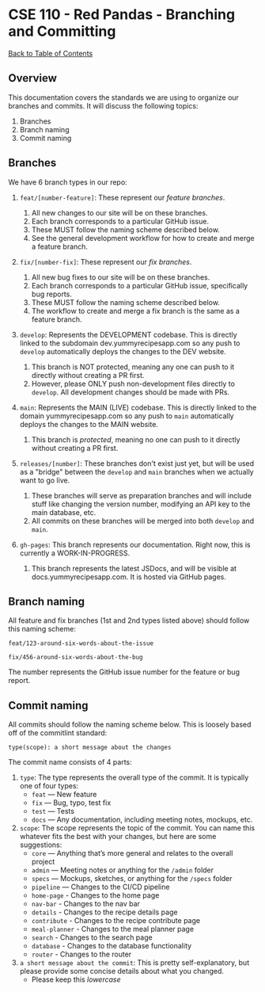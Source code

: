 # CSE 110 - Red Pandas - Branching and Committing

[Back to Table of Contents](TABLE-OF-CONTENTS.md)

## Overview
This documentation covers the standards we are using to organize our branches and commits. It will discuss the following topics:
1. Branches
2. Branch naming
3. Commit naming

## Branches
We have 6 branch types in our repo:
1. `feat/[number-feature]`: These represent our _feature branches_.
   1. All new changes to our site will be on these branches.
   2. Each branch corresponds to a particular GitHub issue.
   3. These MUST follow the naming scheme described below.
   4. See the general development workflow for how to create and merge a feature branch.

2. `fix/[number-fix]`: These represent our _fix branches_.
   1. All new bug fixes to our site will be on these branches.
   2. Each branch corresponds to a particular GitHub issue, specifically bug reports.
   3. These MUST follow the naming scheme described below.
   4. The workflow to create and merge a fix branch is the same as a feature branch.

3. `develop`: Represents the DEVELOPMENT codebase. This is directly linked to the subdomain dev.yummyrecipesapp.com so any push to `develop` automatically deploys the changes to the DEV website.
   1. This branch is NOT protected, meaning any one can push to it directly without creating a PR first.
   2. However, please ONLY push non-development files directly to `develop`. All development changes should be made with PRs.
   
4. `main`: Represents the MAIN (LIVE) codebase. This is directly linked to the domain yummyrecipesapp.com so any push to `main` automatically deploys the changes to the MAIN website.
   1. This branch is _protected_, meaning no one can push to it directly without creating a PR first.

5. `releases/[number]`: These branches don't exist just yet, but will be used as a "bridge" between the `develop` and `main` branches when we actually want to go live.
   1. These branches will serve as preparation branches and will include stuff like changing the version number, modifying an API key to the main database, etc.
   2. All commits on these branches will be merged into both `develop` and `main`.

6. `gh-pages`: This branch represents our documentation. Right now, this is currently a WORK-IN-PROGRESS.
   1. This branch represents the latest JSDocs, and will be visible at docs.yummyrecipesapp.com. It is hosted via GitHub pages.

## Branch naming
All feature and fix branches (1st and 2nd types listed above) should follow this naming scheme:

`feat/123-around-six-words-about-the-issue`

`fix/456-around-six-words-about-the-bug`

The number represents the GitHub issue number for the feature or bug report.

## Commit naming
All commits should follow the naming scheme below. This is loosely based off of the commitlint standard:

`type(scope): a short message about the changes`

The commit name consists of 4 parts:
1. `type`: The type represents the overall type of the commit. It is typically one of four types:
   * `feat` — New feature
   * `fix` — Bug, typo, test fix
   * `test` — Tests
   * `docs` — Any documentation, including meeting notes, mockups, etc.
2. `scope`: The scope represents the topic of the commit. You can name this whatever fits the best with your changes, but here are some suggestions:
   * `core` — Anything that’s more general and relates to the overall project
	* `admin` — Meeting notes or anything for the `/admin` folder
	* `specs` — Mockups, sketches, or anything for the `/specs` folder
	* `pipeline` — Changes to the CI/CD pipeline
	* `home-page` - Changes to the home page
   * `nav-bar` - Changes to the nav bar
	* `details` - Changes to the recipe details page
	* `contribute` - Changes to the recipe contribute page
	* `meal-planner` - Changes to the meal planner page
	* `search` - Changes to the search page
	* `database` - Changes to the database functionality
	* `router` - Changes to the router
3. `a short message about the commit`: This is pretty self-explanatory, but please provide some concise details about what you changed.
   * Please keep this _lowercase_